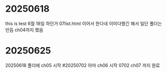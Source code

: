 # 20250618
this is test 6월 18일 하던거 07list.html 이어서 한다네 이미다했긴 해서 일단 폴더는 만듬 ch04까지 했음
# 20250625
20250618 폴더에 ch05 시작
#20250702
아마 ch06 시작
0702 ch07 까지 완료